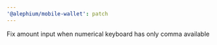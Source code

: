 ```yaml
---
'@alephium/mobile-wallet': patch
---
```


Fix amount input when numerical keyboard has only comma available
